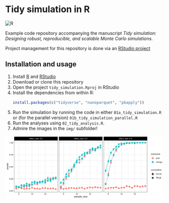 # Tidy simulation in R

![R](https://img.shields.io/badge/-fff?logo=R&logoColor=4469b9)

Example code repository accompanying the manuscript _Tidy simulation: Designing robust, reproducible, and scalable Monte Carlo simulations._ 

Project management for this repository is done via an [RStudio project](https://r4ds.hadley.nz/workflow-scripts.html#projects)


## Installation and usage

1. Install [R](https://www.r-project.org/) and [RStudio](https://posit.co/download/rstudio-desktop/)
2. Download or clone this repository
3. Open the project `tidy_simulation.Rproj` in RStudio
4. Install the dependencies from within R: 
   ```R
   install.packages(c("tidyverse", "nanoparquet", "pbapply"))
   ```
6. Run the simulation by running the code in either `01a_tidy_simulation.R` or (for the parallel version) `01b_tidy_simulation_parallel.R`
7. Run the analyses using `02_tidy_analysis.R`.
8. Admire the images in the `img/` subfolder!

![](./img/power.png)


